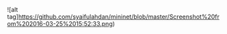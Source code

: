 ![alt tag]https://github.com/syaifulahdan/mininet/blob/master/Screenshot%20from%202016-03-25%2015:52:33.png)
